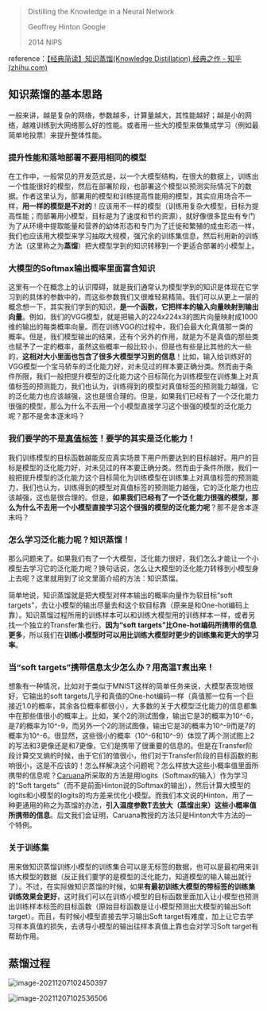 > Distilling the Knowledge in a Neural Network
>
> Geoffrey Hinton  Google
>
> 2014 NIPS

reference：[【经典简读】知识蒸馏(Knowledge Distillation) 经典之作 - 知乎 (zhihu.com)](https://zhuanlan.zhihu.com/p/102038521)

## 知识蒸馏的基本思路



一般来讲，越是复杂的网络，参数越多，计算量越大，其性能越好；越是小的网络，越难训练到大网络那么好的性能。或者用一些大的模型来做集成学习（例如最简单地投票）来提升整体性能。



### 提升性能和落地部署不要用相同的模型



在工作中，一般常见的开发范式是，以一个大模型结构，在很大的数据上，训练出一个性能很好的模型，然后在部署阶段，也部署这个模型以预测实际情况下的数据。作者这里认为，部署用的模型和训练提高性能用的模型，其实应用场合不一样，**用一样的模型是不对的**！应该用不一样的模型（训练用复杂大模型，目标为提高性能；而部署用小模型，目标是为了速度和节约资源），就好像很多昆虫有专门为了从环境中提取能量和营养的幼体形态和专门为了迁徙和繁殖的成虫形态一样，我们也应该用大模型来学习抽取大规模，强冗余的训练集信息，然后利用新的训练方法（这里称之为**蒸馏**）把大模型学到的知识转移到一个更适合部署的小模型上。



### 大模型的Softmax输出概率里面富含知识



这里有一个在概念上的认识障碍，就是我们通常认为模型学到的知识是体现在它学习到的具体的参数中的，而这些参数我们又很难轻易精简。我们可以从更上一层的概念想一下，其实我们学到的知识，**是一个函数，它把样本的输入向量映射到输出向量**。例如，我们的VGG模型，就是把输入的224x224x3的图片向量映射成1000维的输出的每类概率向量。而在训练VGG的过程中，我们会最大化真值那一类的概率。但是，我们模型输出的结果，还有个另外的作用，就是为不是真值的那些类也赋予了一定的概率，虽然这些概率一般比较小，但是也有些是比其他的大一些的，**这相对大小里面也包含了很多大模型学习到的信息**！比如，输入给训练好的VGG模型一个宝马轿车的泛化能力好，对未见过的样本要正确分类。然而由于条件所限，我们一般把提升模型的泛化能力这个目标简化为训练模型在训练集上对真值标签的预测能力，我们也认为，训练得到的模型对真值标签的预测能力越强，它的泛化能力也应该越强，这也是很合理的。但是，如果我们已经有了一个泛化能力很强的模型，那么为什么不去用一个小模型直接学习这个很强的模型的泛化能力呢？那不是舍本逐末吗？



### 我们要学的不是[真值标签](https://www.zhihu.com/search?q=真值标签&search_source=Entity&hybrid_search_source=Entity&hybrid_search_extra={"sourceType"%3A"article"%2C"sourceId"%3A83456418})！要学的其实是泛化能力！



我们训练模型的目标函数越能反应真实场景下用户所要达到的目标越好。用户的目标是模型的泛化能力好，对未见过的样本要正确分类。然而由于条件所限，我们一般把提升模型的泛化能力这个目标简化为训练模型在训练集上对真值标签的预测能力，我们也认为，训练得到的模型对真值标签的预测能力越强，它的泛化能力也应该越强，这也是很合理的。但是，**如果我们已经有了一个泛化能力很强的模型，那么为什么不去用一个小模型直接学习这个很强的模型的泛化能力呢**？那不是舍本逐末吗？



### 怎么学习泛化能力呢？知识蒸馏！



那么问题来了。如果我们有了一个大模型，泛化能力很好，我们怎么才能让一个小模型去学习它的泛化能力呢？换句话说，怎么让大模型的泛化能力转移到小模型身上去呢？这里就用到了论文里面介绍的方法：知识蒸馏。



简单地说，知识蒸馏就是把大模型对样本输出的概率向量作为软目标“soft targets”，去让小模型的输出尽量去和这个软目标靠（原来是和One-hot编码上靠）。知识蒸馏过程所用的训练样本可以和训练大模型用的训练样本一样，或者另找一个独立的Transfer集也行。**因为“soft targets”比One-hot编码所携带的信息更多**，所以我们在**训练小模型时可以用比训练大模型时更少的训练集和更大的学习率**。



### 当“soft targets”携带信息太少怎么办？用高温T煮出来！



想象有一种情况，比如对于类似于MNIST这样的简单任务来说，大模型表现地很好，它输出的soft targets几乎和真值的One-hot编码一样（真值那一位有一个巨接近1.0的概率，其余各位概率都很小），大多数的关于大模型泛化能力的信息都集中在那些值很小的概率上。比如，某个2的测试图像，输出它是3的概率为10^-6，是7的概率为10^-9，而另外一个2的测试图像，输出它是3的概率为10^-9而是7的概率为10^-6。很显然，这些很小的概率（10^-6和10^-9）体现了两个测试图上2的写法和3更像还是和7更像，它们是携带了很重要的信息的。但是在Transfer阶段计算交叉熵的时候，由于它们的值很小，他们对于Transfer阶段的目标函数的影响很小，这是不应该的！怎么样解决这个问题呢？怎么样放大这些小概率值里面所携带的信息呢？[Caruana]([https://www.cs.cornell.edu/~caruana/compression.kdd06.pdf](https://link.zhihu.com/?target=https%3A//www.cs.cornell.edu/~caruana/compression.kdd06.pdf))所采取的方法是用logits（Softmax的输入）作为学习的“Soft targets”（而不是前面Hinton说的Softmax的输出），然后计算大模型的logits和小模型的logits的均方差来优化小模型。而我们本文说的Hinton，用了一种更通用的称之为蒸馏的办法，**引入温度参数T去放大（蒸馏出来）这些小概率值所携带的信息**。后文我们会证明，Caruana教授的方法只是Hinton大牛方法的一个特例。



### 关于训练集



用来做知识蒸馏训练小模型的训练集合可以是无标签的数据，也可以是最初用来训练大模型的数据（反正我们要学的是模型的泛化能力，知道模型的输入输出就行了）。不过，在实际做知识蒸馏的时候，如果**有最初训练大模型的带标签的训练集训练效果会更好**，这时我们可以在训练小模型的目标函数里面加入让小模型也预测出训练样本标签的目标函数（原始目标函数是让小模型预测出大模型的输出Soft target）。而且，有时候小模型直接去学习输出Soft target有难度，加上让它去学习样本真值的损失，去诱导小模型的输出往样本真值上靠也会对学习Soft target有帮助作用。



## 蒸馏过程



![image-20211207102450397](https://cdn.jsdelivr.net/gh/Zhangxin98/Note@main/img/202112071024706.png)

![image-20211207102536506](https://cdn.jsdelivr.net/gh/Zhangxin98/Note@main/img/202112071025600.png)